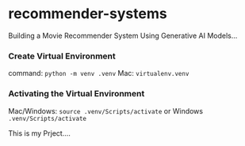 # recommender-systems
Building a Movie Recommender System Using Generative AI Models...

### Create Virtual Environment
command: ``python -m venv .venv``
Mac: ``virtualenv.venv``

### Activating the Virtual Environment 
Mac/Windows: ``source .venv/Scripts/activate`` or
Windows ``.venv/Scripts/activate`` 

This is my Prject....

